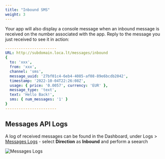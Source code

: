 ```yaml
---
title: "Inbound SMS"
weight: 3
---
```


Your app will also display a console message when an inbound message is received on the number associated with the app. Reply to the message you just received to see it in action:

```yml
-----------------------
URL: http://subdomain.loca.lt/messages/inbound
{
  to: 'xxx',
  from: 'xxx',
  channel: 'sms',
  message_uuid: '27bf01c4-6eb4-4085-af08-89e6bcdb2042',
  timestamp: '2022-10-04T22:26:08Z',
  usage: { price: '0.0057', currency: 'EUR' },
  message_type: 'text',
  text: 'Hello Back!',
  sms: { num_messages: '1' }
}
-----------------------
```

## Messages API Logs

A log of received messages can be found in the Dashboard, under Logs > [Messages Logs](https://dashboard.nexmo.com/messages/logs) - select **Direction** as **Inbound** and perform a seearch

![Messages Logs](/messages/messages_logs_inbound.png)